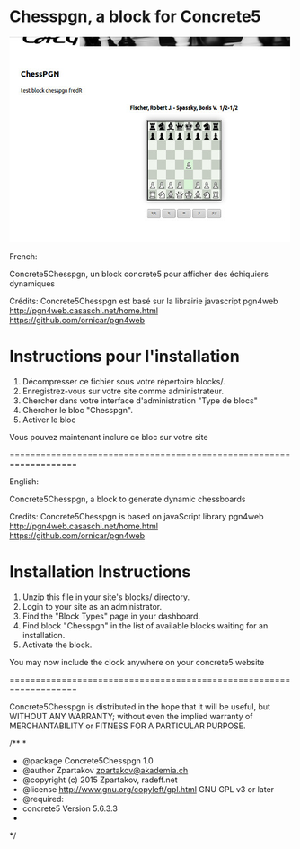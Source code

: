 Chesspgn, a block for Concrete5
===================================================================

![Chesspgn snapshot](/images/chesspng2441.jpg?raw=true "Chesspgn")

French:

Concrete5Chesspgn, un block concrete5 pour afficher des échiquiers dynamiques

Crédits: Concrete5Chesspgn est basé sur la librairie javascript pgn4web
http://pgn4web.casaschi.net/home.html
https://github.com/ornicar/pgn4web

# Instructions pour l'installation

1. Décompresser ce fichier sous votre répertoire blocks/.
2. Enregistrez-vous sur votre site comme administrateur.
3. Chercher dans votre interface d'administration "Type de blocs"
4. Chercher le bloc "Chesspgn".
5. Activer le bloc

Vous pouvez maintenant inclure ce bloc sur votre site

===================================================================

English:

Concrete5Chesspgn, a block to generate dynamic chessboards

Credits: Concrete5Chesspgn is based on javaScript library pgn4web
http://pgn4web.casaschi.net/home.html
https://github.com/ornicar/pgn4web

# Installation Instructions

1. Unzip this file in your site's blocks/ directory.
2. Login to your site as an administrator.
3. Find the "Block Types" page in your dashboard.
4. Find block "Chesspgn" in the list of available blocks waiting for an installation.
5. Activate the block.

You may now include the clock anywhere on your concrete5 website

===================================================================

Concrete5Chesspgn is distributed in the hope that it will be useful, 
but WITHOUT ANY WARRANTY; without even the implied warranty of
MERCHANTABILITY or FITNESS FOR A PARTICULAR PURPOSE.

/**
*
* @package Concrete5Chesspgn 1.0
* @author Zpartakov <zpartakov@akademia.ch>
* @copyright (c) 2015 Zpartakov, radeff.net
* @license    http://www.gnu.org/copyleft/gpl.html GNU GPL v3 or later
* @required:
* concrete5 Version 5.6.3.3
*
*/